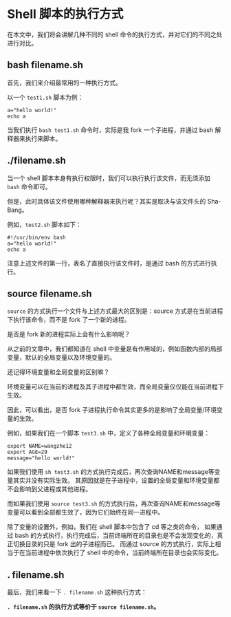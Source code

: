 # Shell 脚本的执行方式

在本文中，我们将会讲解几种不同的 shell 命令的执行方式，并对它们的不同之处进行对比。

## bash filename.sh

首先，我们来介绍最常用的一种执行方式。

以一个 `test1.sh` 脚本为例：

```shell
a="hello world!"
echo a
```

当我们执行 `bash test1.sh` 命令时，实际是我 fork 一个子进程，并通过 bash 解释器来执行来脚本。

## ./filename.sh

当一个 shell 脚本本身有执行权限时，我们可以执行执行该文件，而无须添加 `bash` 命令即可。

但是，此时具体该文件使用哪种解释器来执行呢？其实是取决与该文件头的 Sha-Bang。

例如，`test2.sh` 脚本如下：

```shell
#!/usr/bin/env bash
a="hello world!"
echo a
```

注意上述文件的第一行，表名了直接执行该文件时，是通过 bash 的方式进行执行。


## source filename.sh

`source` 的方式执行一个文件与上述方式最大的区别是：source 方式是在当前进程下执行该命令，而不是 fork 了一个新的进程。

是否是 fork 新的进程实际上会有什么影响呢？

从之前的文章中，我们都知道在 shell 中变量是有作用域的，例如函数内部的局部变量，默认的全局变量以及环境变量的。

还记得环境变量和全局变量的区别嘛？

环境变量可以在当前的进程及其子进程中都生效，而全局变量仅仅能在当前进程下生效。

因此，可以看出，是否 fork 子进程执行命令其实更多的是影响了全局变量/环境变量的生效。

例如，如果我们在一个脚本 `test3.sh` 中，定义了各种全局变量和环境变量：

```shell
export NAME=wangzhe12
export AGE=29
message="hello world!"
```

如果我们使用 `sh test3.sh` 的方式执行完成后，再次查询NAME和message等变量其实并没有实际生效。
其原因就是在子进程中，设置的全局变量和环境变量都不会影响到父进程或其他进程。

而如果我们使用 `source test3.sh` 的方式执行后，再次查询NAME和message等变量可以看到全部都生效了，因为它们始终在同一进程中。

除了变量的设置外，例如，我们在 shell 脚本中包含了 cd 等之类的命令，
如果通过 bash 的方式执行，执行完成后，当前终端所在的目录也是不会发现变化的，真正切换目录的只是 fork 出的子进程而已。
而通过 source 的方式执行，实际上相当于在当前进程中依次执行了 shell 中的命令，当前终端所在目录也会实际变化。

## . filename.sh

最后，我们来看一下 `. filename.sh` 这种执行方式：

**`. filename.sh` 的执行方式等价于 `source filename.sh`。**
